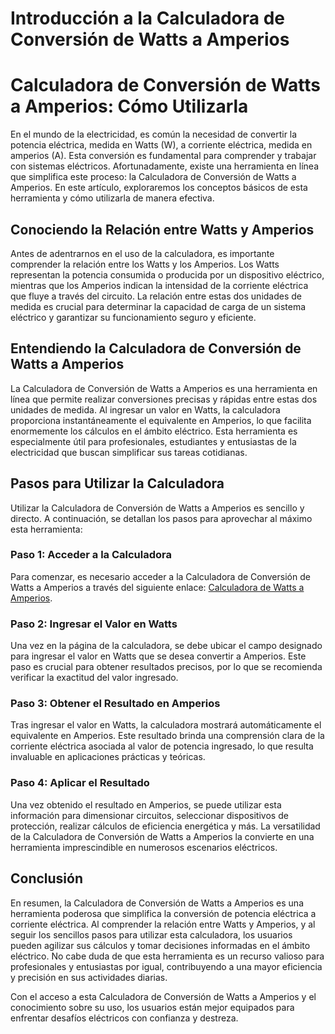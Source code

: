 Introducción a la Calculadora de Conversión de Watts a Amperios
===============================================================

Calculadora de Conversión de Watts a Amperios: Cómo Utilizarla
==============================================================

En el mundo de la electricidad, es común la necesidad de convertir la potencia eléctrica, medida en Watts (W), a corriente eléctrica, medida en amperios (A). Esta conversión es fundamental para comprender y trabajar con sistemas eléctricos. Afortunadamente, existe una herramienta en línea que simplifica este proceso: la Calculadora de Conversión de Watts a Amperios. En este artículo, exploraremos los conceptos básicos de esta herramienta y cómo utilizarla de manera efectiva.

Conociendo la Relación entre Watts y Amperios
---------------------------------------------

Antes de adentrarnos en el uso de la calculadora, es importante comprender la relación entre los Watts y los Amperios. Los Watts representan la potencia consumida o producida por un dispositivo eléctrico, mientras que los Amperios indican la intensidad de la corriente eléctrica que fluye a través del circuito. La relación entre estas dos unidades de medida es crucial para determinar la capacidad de carga de un sistema eléctrico y garantizar su funcionamiento seguro y eficiente.

Entendiendo la Calculadora de Conversión de Watts a Amperios
------------------------------------------------------------

La Calculadora de Conversión de Watts a Amperios es una herramienta en línea que permite realizar conversiones precisas y rápidas entre estas dos unidades de medida. Al ingresar un valor en Watts, la calculadora proporciona instantáneamente el equivalente en Amperios, lo que facilita enormemente los cálculos en el ámbito eléctrico. Esta herramienta es especialmente útil para profesionales, estudiantes y entusiastas de la electricidad que buscan simplificar sus tareas cotidianas.

Pasos para Utilizar la Calculadora
----------------------------------

Utilizar la Calculadora de Conversión de Watts a Amperios es sencillo y directo. A continuación, se detallan los pasos para aprovechar al máximo esta herramienta:

### Paso 1: Acceder a la Calculadora

Para comenzar, es necesario acceder a la Calculadora de Conversión de Watts a Amperios a través del siguiente enlace: [Calculadora de Watts a Amperios](https://www.onlinecalculatorsfree.com/es/tools/watt-to-amp-calculator.html).

### Paso 2: Ingresar el Valor en Watts

Una vez en la página de la calculadora, se debe ubicar el campo designado para ingresar el valor en Watts que se desea convertir a Amperios. Este paso es crucial para obtener resultados precisos, por lo que se recomienda verificar la exactitud del valor ingresado.

### Paso 3: Obtener el Resultado en Amperios

Tras ingresar el valor en Watts, la calculadora mostrará automáticamente el equivalente en Amperios. Este resultado brinda una comprensión clara de la corriente eléctrica asociada al valor de potencia ingresado, lo que resulta invaluable en aplicaciones prácticas y teóricas.

### Paso 4: Aplicar el Resultado

Una vez obtenido el resultado en Amperios, se puede utilizar esta información para dimensionar circuitos, seleccionar dispositivos de protección, realizar cálculos de eficiencia energética y más. La versatilidad de la Calculadora de Conversión de Watts a Amperios la convierte en una herramienta imprescindible en numerosos escenarios eléctricos.

Conclusión
----------

En resumen, la Calculadora de Conversión de Watts a Amperios es una herramienta poderosa que simplifica la conversión de potencia eléctrica a corriente eléctrica. Al comprender la relación entre Watts y Amperios, y al seguir los sencillos pasos para utilizar esta calculadora, los usuarios pueden agilizar sus cálculos y tomar decisiones informadas en el ámbito eléctrico. No cabe duda de que esta herramienta es un recurso valioso para profesionales y entusiastas por igual, contribuyendo a una mayor eficiencia y precisión en sus actividades diarias.

Con el acceso a esta Calculadora de Conversión de Watts a Amperios y el conocimiento sobre su uso, los usuarios están mejor equipados para enfrentar desafíos eléctricos con confianza y destreza.